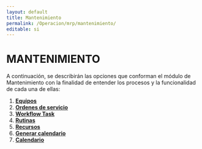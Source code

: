 ```yaml
---
layout: default
title: Mantenimiento
permalink: /Operacion/mrp/mantenimiento/
editable: si
---
```


# MANTENIMIENTO

A continuación, se describirán las opciones que conforman el módulo de Mantenimiento con la finalidad de entender los procesos y la funcionalidad de cada una de ellas:  

1. [**Equipos**]()
2. [**Ordenes de servicio**]()
3. [**Workflow Task**]()
4. [**Rutinas**]()
5. [**Recursos**]()
6. [**Generar calendario**]()
7. [**Calendario**]()
